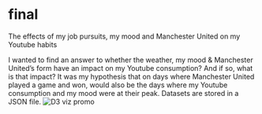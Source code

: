 # final
The effects of my job pursuits, my mood and Manchester United on my Youtube habits

I wanted to find an answer to whether the weather, my mood &
Manchester United’s form have an impact on my Youtube consumption? And if so, what is that impact? It
was my hypothesis that on days where Manchester United played a game and won, would also be the
days where my Youtube consumption and my mood were at their peak.
Datasets are stored in a JSON file.
![D3 viz promo](https://user-images.githubusercontent.com/86984626/229266771-d7eb7598-4c52-4642-8eab-0dd3ed56d0ec.gif)
